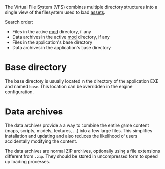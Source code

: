 The Virtual File System (VFS) combines multiple directory structures into a single view of the filesystem used to load [assets](Asset).

Search order:
  * Files in the active [mod](Mod) directory, if any
  * Data archives in the active [mod](Mod) directory, if any
  * Files in the application's base directory
  * Data archives in the application's base directory

# Base directory #
The base directory is usually located in the directory of the application EXE and named `base`. This location can be overridden in the engine configuration.

# Data archives #
The data archives provide a a way to combine the entire game content (maps, scripts, models, textures, ...) into a few large files. This simplifies installation and updating and also reduces the likelihood of users accidentally modifying the content.

The data archives are normal ZIP archives, optionally using a file extensions different from `.zip`. They should be stored in uncompressed form to speed up loading processes.